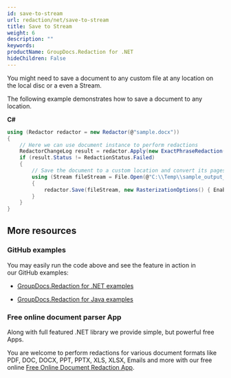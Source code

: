 ```yaml
---
id: save-to-stream
url: redaction/net/save-to-stream
title: Save to Stream
weight: 6
description: ""
keywords: 
productName: GroupDocs.Redaction for .NET
hideChildren: False
---
```

You might need to save a document to any custom file at any location on the local disc or a even a Stream.

The following example demonstrates how to save a document to any location.

**C#**

```csharp
using (Redactor redactor = new Redactor(@"sample.docx"))
{
    // Here we can use document instance to perform redactions
    RedactorChangeLog result = redactor.Apply(new ExactPhraseRedaction("John Doe", new ReplacementOptions(System.Drawing.Color.Red)));
    if (result.Status != RedactionStatus.Failed)
    {
        // Save the document to a custom location and convert its pages to images
        using (Stream fileStream = File.Open(@"C:\\Temp\\sample_output_file.pdf", FileMode.Open, FileAccess.ReadWrite))
        {
            redactor.Save(fileStream, new RasterizationOptions() { Enabled = true });
        }
    }
}

```

## More resources

### GitHub examples

You may easily run the code above and see the feature in action in our GitHub examples:

*   [GroupDocs.Redaction for .NET examples](https://github.com/groupdocs-redaction/GroupDocs.Redaction-for-.NET)
    
*   [GroupDocs.Redaction for Java examples](https://github.com/groupdocs-redaction/GroupDocs.Redaction-for-Java)
    

### Free online document parser App

Along with full featured .NET library we provide simple, but powerful free Apps.

You are welcome to perform redactions for various document formats like PDF, DOC, DOCX, PPT, PPTX, XLS, XLSX, Emails and more with our free online [Free Online Document Redaction App](https://products.groupdocs.app/redaction).
